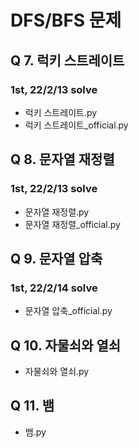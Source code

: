 # DFS/BFS 문제

## Q 7. 럭키 스트레이트
### 1st, 22/2/13 solve

- 럭키 스트레이트.py
- 럭키 스트레이트_official.py

## Q 8. 문자열 재정렬
### 1st, 22/2/13 solve

- 문자열 재정렬.py
- 문자열 재정렬_official.py

## Q 9. 문자열 압축
### 1st, 22/2/14 solve

- 문자열 압축_official.py

## Q 10. 자물쇠와 열쇠

- 자물쇠와 열쇠.py


## Q 11. 뱀

- 뱀.py



